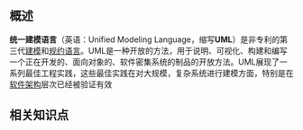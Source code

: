 ## 概述
**统一建模语言**（英语：Unified Modeling Language，缩写**UML**）是非专利的第三代[建模](https://zh.wikipedia.org/wiki/%E5%BB%BA%E6%A8%A1%E8%AF%AD%E8%A8%80 "建模语言")和[规约语言](https://zh.wikipedia.org/wiki/%E8%A7%84%E7%BA%A6%E8%AF%AD%E8%A8%80 "规约语言")。UML是一种开放的方法，用于说明、可视化、构建和编写一个正在开发的、面向对象的、软件密集系统的制品的开放方法。UML展现了一系列最佳工程实践，这些最佳实践在对大规模，复杂系统进行建模方面，特别是在[软件架构](https://zh.wikipedia.org/wiki/%E8%BD%AF%E4%BB%B6%E6%9E%B6%E6%9E%84 "软件架构")层次已经被验证有效


## 相关知识点

